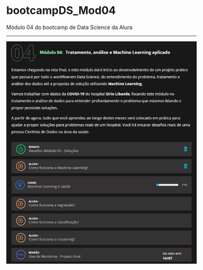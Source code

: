 # bootcampDS_Mod04
Módulo 04 do bootcamp de Data Science da Alura

<hr>

<img src="images/mod04.png">
